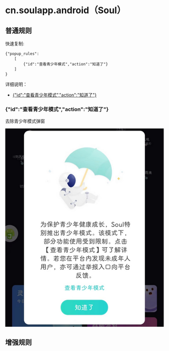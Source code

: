 # cn.soulapp.android（Soul）

## 普通规则

快速复制:
```
{"popup_rules":
    [
        {"id":"查看青少年模式","action":"知道了"}
    ]
}
```
详细说明：
- [{"id":"查看青少年模式","action":"知道了"}](#id查看青少年模式action知道了)

### {"id":"查看青少年模式","action":"知道了"}
去除青少年模式弹窗

![](./assets/青少年模式.jpg)

## 增强规则
